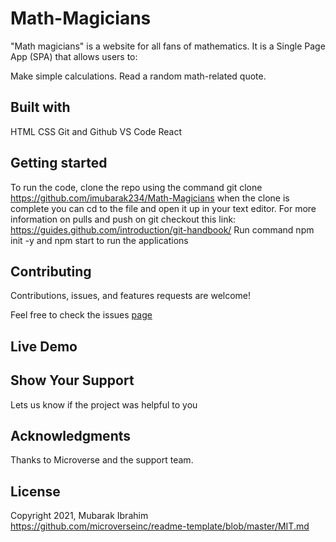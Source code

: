 # Math-Magicians
"Math magicians" is a website for all fans of mathematics. It is a Single Page App (SPA) that allows users to:

Make simple calculations.
Read a random math-related quote.

## Built with
HTML
CSS
Git and Github
VS Code
React

## Getting started
To run the code, clone the repo using the command git clone https://github.com/imubarak234/Math-Magicians when the clone is complete you can cd to the file and open it up in your text editor. For more information on pulls and push on git checkout this link: https://guides.github.com/introduction/git-handbook/
Run command npm init -y and npm start to run the applications 

## Contributing

Contributions, issues, and features requests are welcome!

Feel free to check the issues [page](https://github.com/imubarak234/Math-Magicians/issues)

## Live Demo


## Show Your Support 

Lets us know if the project was helpful to you

## Acknowledgments 

Thanks to Microverse and the support team.

## License

Copyright 2021, Mubarak Ibrahim https://github.com/microverseinc/readme-template/blob/master/MIT.md